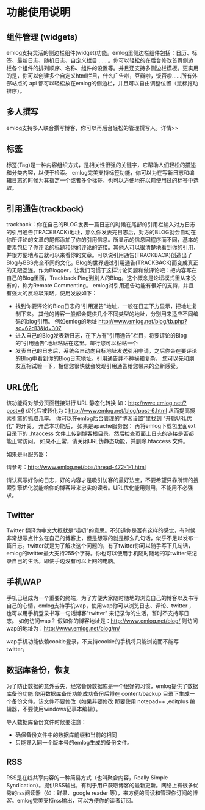 # 功能使用说明 #

## 组件管理 (widgets) ##

emlog支持灵活的侧边栏组件(widget)功能。emlog里侧边栏组件包括：日历、标签、最新日志、随机日志、自定义栏目 ……。你可以轻松的在后台修改首页侧边栏各个组件的排列顺序、名称、组件的设置等。并且还支持多侧边栏模板。更实用的是，你可以创建多个自定义html栏目，什么广告啦，豆瓣啦，饭否啦……所有外部站点的 api 都可以轻松放在emlog的侧边栏，并且可以自由调整位置（鼠标拖动排序）。

## 多人撰写 ##

emlog支持多人联合撰写博客，你可以再后台轻松的管理撰写人。详情>>

## 标签 ##

标签(Tag)是一种内容组织方式，是相关性很强的关键字，它帮助人们轻松的描述和分类内容，以便于检索。 emlog完美支持标签功能，你可以为在写新日志和编辑日志的时候为其指定一个或者多个标签，也可以方便地在以前使用过的标签中选取。

## 引用通告(trackback) ##

trackback：你在自己的BLOG发表一篇日志的时候在尾部的引用栏输入对方日志的引用通告(TRACKBACK)地址，那么你发表完日志后，对方的BLOG就会自动在你所评论的文章的尾部添加了你的引用信息。所显示的信息因程序而不同，基本的要素包括了你评论的标题和你的评论的链接。其他人可以很清楚地看到你的引用，并很方便地点击就可以来看你的文章。可以说引用通告(TRACKBACK)创造出了Blog与BBS完全不同的文化。Blog的世界通过引用通告(TRACKBACK)而变成真正的无限互连。作为Blogger，让我们习惯于这样讨论问题和做评论吧：把内容写在自己的Blog里面，Trackback Ping到别人的Blog。这个概念是论坛模式里从来没有的，称为Remote Commenting。
emlog对引用通告功能有很好的支持，并且有强大的反垃圾策略，使用发放如下：

  * 找到你要评论的Blog日志的“引用通告”地址，一般在日志下方显示，把地址复制下来。
其他的博客一般都会提供几个不同类型的地址，分别用来适应不同编码的blog引用。
例如emlog的地址 http://www.emlog.net/blog/tb.php?sc=62d13&id=307
  * 进入自己的Blog发表新日志，在下方有“引用通告”栏目，将要评论的Blog的“引用通告”地址粘贴在这里。每行您可以粘帖一个
  * 发表自己的日志后，系统会自动向目标地址发送引用申请，之后你会在要评论的Blog中看到你的Blog日志地址。引用通告并不神秘和复杂，
您可以先和朋友互相试验一下，相信您很快就会发现引用通告给您带来的全新感受。

## URL优化 ##

该功能将对部分页面链接进行 URL 静态化转换
如：http://wwe.emlog.net/?post=6 优化后被转化为：http://www.emlog.net/blog/post-6.html
从而提高搜索引擎的抓取几率。
你可以在emlog后台管理的“博客设置”里找到 “开启URL优化” 的开关。 开启本功能后，
如果是apache服务器：
再将emlog下载包里面ext 目录下的 .htaccess 文件上传到博客根目录，然后检查页面上日志的链接是否都能正常访问。
如果不正常，请关闭URL伪静态功能，并删除.htaccess 文件。

如果是iis服务器：

请参考：http://www.emlog.net/bbs/thread-472-1-1.html

请认真写好你的日志，好的内容才是吸引访客的最好法宝，不要希望只靠所谓的搜索引擎优化就能给你的博客带来忠实的读者。URL优化能用则用，不能用不必强求。

## Twitter ##

Twitter 翻译为中文大概就是“唠叨”的意思。不知道你是否有这样的感觉，有时候非常想写点什么在自己的博客上，但是想写的就是那么几句话，似乎不足以发布一篇日志。twitter就是为了解决这个问题的，有了twitter你可以随手写下几句话，emlog的twitter最大支持255个字符。你也可以使用手机随时随地的写twitter来记录自己的生活。即使手边没有可以上网的电脑。

## 手机WAP ##

手机已经成为一个重要的终端，为了方便大家随时随地的浏览自己的博客以及书写自己的心情，emlog支持手机wap，使用wap你可以浏览日志、评论、twitter ，也可以用手机登录书写一句话博客"twitter" 来记录你的生活，暂时不支持写日志。
如何访问wap？
假如你的博客地址是：http://www.emlog.net/blog/
则访问wap的地址为：http://www.emlog.net/blog/m/

wap手机功能依赖cookie登录，不支持cookie的手机将只能浏览而不能写twitter。

## 数据库备份，恢复 ##

为了防止数据的意外丢失，经常备份数据库是一个很好的习惯，emlog提供了数据库备份功能
使用数据库备份功能成功备份后将在 content/backup  目录下生成一个备份文件。该文件不要修改（如果非要修改 那要使用 notepad++ ,editplus 编辑器，不要使用windows记事本编辑）。

导入数据库备份文件时候要注意：
  * 确保备份文件中的数据库前缀和当前的相同
  * 只能导入同一个版本号的emlog生成的备份文件。

## RSS ##

RSS是在线共享内容的一种简易方式（也叫聚合内容，Really Simple Syndication）。提供RSS输出，有利于用户获取博客的最新更新。网络上有很多优秀的rss阅读器（如：鲜果、google reader 等），来方便的阅读和管理你订阅的博客。emlog完美支持rss输出，可以方便你的读者订阅。